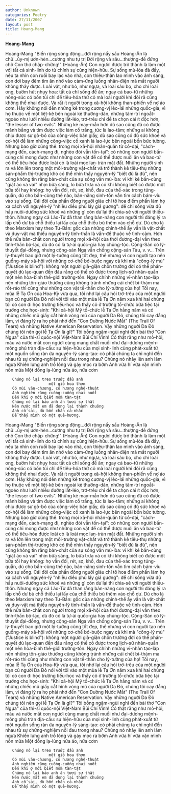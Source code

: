 ```yaml
---
author: Unknown
categories: Poetry
date: 27/11/2007
layout: post
title: Hoang-Mang
---
```


**Hoang-Mang**

Hoang-Mang
      "Biển rộng sóng động...đời rộng nẩy sầu
       Hoàng-Ân là chữ...ủy-mị ươn-hèn...cương nhu tự trị
       Đời rộng và sâu...thượng-đế đứng chờ
       Con thơ chập-chững!"
                                                 (Hoàng-Ân)
      Con người được trở thành là làm một với tất cả sinh-linh do từ chính sự cùng hiện-hữu.  Sự sống mù-lòa đà đẩy, nếu ta nhìn con ruồi bay lạc vào nhà, con thiêu-thân lao mình vào ánh sáng, con dơi bay đêm tìm ăn nhờ vào cảm-ứng luồng nhãn-điện mà mắt người không thấy được.  Loài vật, như bò, như ngựa, và loài sâu bọ, cho chí loài ong, bướm hút nhụy hoa: tất cả chỉ sống để ăn; ngay cả bao-tử những nông-súc có bốn túi chỉ để tiêu-hóa thứ cỏ mà loài người khi đói rã cũng không thể nhai được.  Và rất ít người trong xã-hội không than-phiền về nợ áo cơm.  Hãy không nói đến những kẻ trong cương-vị lèo-lái những quốc-gia, vì họ thuộc về một liệt-kê bên ngoài kẻ thường-dân, những tâm-trí ngoắt-ngoéo như lưỡi nhiều đường lắt-léo, trớ-trêu chỉ để ta chọn cái ít độc hơn, "the lesser of two evils".  Những kẻ may-mắn hơn dù sao cũng đã có được mảnh bằng và tìm được việc làm cổ trắng, tức là lao-tâm; những ai không chịu được sự gò-bó của công-việc bàn giấy, dù sao cũng có đủ sức khoẻ và cơ-hội để làm những công-việc cổ xanh là lao-lực bên ngoài bốn bức tường.  Nhưng bao giờ cũng thế: trong mọi xã-hội nhân-quần từ cổ-đại, "cách-mạng đến, cách-mạng đi, nghèo đói vẫn tồn-tại": có những con người bần-cùng chỉ mong được như những con vật để có thể được nuôi ăn và bao-tử có thể tiêu-hóa được loài cỏ là loài mọc lan-tràn mặt đất.  Những người sinh ra và lớn lên trong một môi-trường vật-chất và trở thành kẻ tiêu-thụ những sản-phẩm thị-trường khó có thể nhìn thấy nguyên-lý "biết đủ là đủ", nên cũng không tin rằng bản-chất của sự sống vẫn mù-lòa: vì khi kẻ bần-cùng "giật áo vá vai" nhịn bữa sáng, lo bữa trưa và có khi không biết có được một bữa tối hay không: họ vẫn đói, rét, sợ, khổ, đau của thể-xác trong túng-quẫn, dù cho bần-cùng thế nào, bản-năng sinh-tồn vẫn tìm cách bám-víu vào sự sống.  Cái đói của phần đông người giàu chỉ tô hoa điểm phấn làm họ xa cách với nguyên-lý "nhiễu điều phủ lấy giá gương": để chỉ sống vừa đủ hầu nuôi-dưỡng sức khoẻ và những gì còn dư lại thì chia-sẻ với người thiếu-thốn.  Nhưng ngay cả Lão-Tử đã than rằng bản-năng con người thì đáng lý ra lấp chỗ dư bù chỗ thiếu lại lấy của chỗ thiếu bù thêm vào chỗ dư.  Dù cho là theo Marxism hay theo Tư-Bản: gốc của những chính-thể ấy vẫn là vật-chất và duy-vật mà thiếu nguyên-lý tinh-thần là vấn-đề thuộc về tình-cảm.  Hơn thế nữa bản-chất con người trong mọi xã-hội của thời đương-đại vẫn theo tinh-thần bộ-lạc, dù đó có là tự-ái quốc-gia hay chủng-tộc.  Cộng-Sản có lý-thuyết đại-đồng, nhưng cộng-sản Nga vẫn chống cộng-sản Tàu, v. v...  Trên lý-thuyết bao giờ một lý-tưởng cũng tốt đẹp, thế nhưng vì con người tạo nên guồng-máy xã-hội với những cơ-chế bó-buộc ngay cả khi mà "công-lý mù" ("Justice is blind"): không một người già-giặn chốn trường đời có thể phán-quyết dù lạc-quan đến đâu rằng có thể có được trong lịch-sử nhân-quần một nền hòa-bình thế-giới trường-tồn.  Ngay chính những vĩ-nhân tạo-lập nên những tôn-giáo thường cũng không tránh những cái chết bi-thảm mà rốt-ráo thì cũng như những con vật tế-thần cho lý-tưởng của họ!
      Tối nay, mùa lễ Tạ Ơn của Hoa-Kỳ vừa qua, tôi nhớ lại câu hỏi trớ-trêu của một người bạn cũ người Da Đỏ nói với tôi vào một mùa lễ Tạ Ơn năm xưa khi hai chúng tôi có con đi học trường tiểu-học và thầy cô ở trường tổ-chức bữa tiệc tại trường cho học-sinh:  "Khi xã-hội Mỹ tổ-chức lễ Tạ Ơn hằng năm và có những chiếc mũ giấy cắt hình vòng mũ của người Da Đỏ, chúng tôi cay đắng lắm, vì đáng lý ra họ phải nhớ đến "Con Đường Nước Mắt" (The Trail Of Tears) và những Native American Reservation. Vậy những người Da Đỏ chúng tôi nên gọi lễ Tạ Ơn là gì?"  Tôi bỗng ngậm-ngùi nghĩ đến bài thơ "Con Ngựa" của thi-sĩ quốc-nội Việt-Nam Bùi Chí Vinh!  Có thật rằng như mồ-hôi, máu và nước mắt con người cùng mang chất muối như đại-dương mênh-mông phủ tràn địa-cầu: sự hiện-hữu của mọi sinh-linh cùng phát-xuất từ một nguồn sống ràn ứa nguyên-lý sáng-tạo: có phải chúng ta chỉ nghĩ đến nhau từ sự chứng-nghiệm nỗi đau trong nhau?
       Chúng nó nhảy lên anh làm ngựa
       Khiến lưng anh trổ lông và
                       gáy mọc ra bờm
       Anh vừa hí vừa vặn mình nôn mửa
       Một đống lạ-lùng nửa áo, nửa cơm
 
       Chúng nó lại treo trước đầu anh
                       một giỏ hoa thơm
       Có mùi văn-chương, có hương nghệ-thuật
       Anh nghiến răng cuống-cuồng nhai nuốt
       Đến khi ợ mới biết mồm tàn-tật
       Chúng nó lại bảo anh ăn tươi sự thật
       Nên nước mắt em đã đọng lại thành chuông
       Anh cố sải, dù bốn chân cà-nhắc
       Để thấy mình có một quê-hương.

Hoang-Mang
      "Biển rộng sóng động...đời rộng nẩy sầu
       Hoàng-Ân là chữ...ủy-mị ươn-hèn...cương nhu tự trị
       Đời rộng và sâu...thượng-đế đứng chờ
       Con thơ chập-chững!"
                                                 (Hoàng-Ân)
      Con người được trở thành là làm một với tất cả sinh-linh do từ chính sự cùng hiện-hữu.  Sự sống mù-lòa đà đẩy, nếu ta nhìn con ruồi bay lạc vào nhà, con thiêu-thân lao mình vào ánh sáng, con dơi bay đêm tìm ăn nhờ vào cảm-ứng luồng nhãn-điện mà mắt người không thấy được.  Loài vật, như bò, như ngựa, và loài sâu bọ, cho chí loài ong, bướm hút nhụy hoa: tất cả chỉ sống để ăn; ngay cả bao-tử những nông-súc có bốn túi chỉ để tiêu-hóa thứ cỏ mà loài người khi đói rã cũng không thể nhai được.  Và rất ít người trong xã-hội không than-phiền về nợ áo cơm.  Hãy không nói đến những kẻ trong cương-vị lèo-lái những quốc-gia, vì họ thuộc về một liệt-kê bên ngoài kẻ thường-dân, những tâm-trí ngoắt-ngoéo như lưỡi nhiều đường lắt-léo, trớ-trêu chỉ để ta chọn cái ít độc hơn, "the lesser of two evils".  Những kẻ may-mắn hơn dù sao cũng đã có được mảnh bằng và tìm được việc làm cổ trắng, tức là lao-tâm; những ai không chịu được sự gò-bó của công-việc bàn giấy, dù sao cũng có đủ sức khoẻ và cơ-hội để làm những công-việc cổ xanh là lao-lực bên ngoài bốn bức tường.  Nhưng bao giờ cũng thế: trong mọi xã-hội nhân-quần từ cổ-đại, "cách-mạng đến, cách-mạng đi, nghèo đói vẫn tồn-tại": có những con người bần-cùng chỉ mong được như những con vật để có thể được nuôi ăn và bao-tử có thể tiêu-hóa được loài cỏ là loài mọc lan-tràn mặt đất.  Những người sinh ra và lớn lên trong một môi-trường vật-chất và trở thành kẻ tiêu-thụ những sản-phẩm thị-trường khó có thể nhìn thấy nguyên-lý "biết đủ là đủ", nên cũng không tin rằng bản-chất của sự sống vẫn mù-lòa: vì khi kẻ bần-cùng "giật áo vá vai" nhịn bữa sáng, lo bữa trưa và có khi không biết có được một bữa tối hay không: họ vẫn đói, rét, sợ, khổ, đau của thể-xác trong túng-quẫn, dù cho bần-cùng thế nào, bản-năng sinh-tồn vẫn tìm cách bám-víu vào sự sống.  Cái đói của phần đông người giàu chỉ tô hoa điểm phấn làm họ xa cách với nguyên-lý "nhiễu điều phủ lấy giá gương": để chỉ sống vừa đủ hầu nuôi-dưỡng sức khoẻ và những gì còn dư lại thì chia-sẻ với người thiếu-thốn.  Nhưng ngay cả Lão-Tử đã than rằng bản-năng con người thì đáng lý ra lấp chỗ dư bù chỗ thiếu lại lấy của chỗ thiếu bù thêm vào chỗ dư.  Dù cho là theo Marxism hay theo Tư-Bản: gốc của những chính-thể ấy vẫn là vật-chất và duy-vật mà thiếu nguyên-lý tinh-thần là vấn-đề thuộc về tình-cảm.  Hơn thế nữa bản-chất con người trong mọi xã-hội của thời đương-đại vẫn theo tinh-thần bộ-lạc, dù đó có là tự-ái quốc-gia hay chủng-tộc.  Cộng-Sản có lý-thuyết đại-đồng, nhưng cộng-sản Nga vẫn chống cộng-sản Tàu, v. v...  Trên lý-thuyết bao giờ một lý-tưởng cũng tốt đẹp, thế nhưng vì con người tạo nên guồng-máy xã-hội với những cơ-chế bó-buộc ngay cả khi mà "công-lý mù" ("Justice is blind"): không một người già-giặn chốn trường đời có thể phán-quyết dù lạc-quan đến đâu rằng có thể có được trong lịch-sử nhân-quần một nền hòa-bình thế-giới trường-tồn.  Ngay chính những vĩ-nhân tạo-lập nên những tôn-giáo thường cũng không tránh những cái chết bi-thảm mà rốt-ráo thì cũng như những con vật tế-thần cho lý-tưởng của họ!
      Tối nay, mùa lễ Tạ Ơn của Hoa-Kỳ vừa qua, tôi nhớ lại câu hỏi trớ-trêu của một người bạn cũ người Da Đỏ nói với tôi vào một mùa lễ Tạ Ơn năm xưa khi hai chúng tôi có con đi học trường tiểu-học và thầy cô ở trường tổ-chức bữa tiệc tại trường cho học-sinh:  "Khi xã-hội Mỹ tổ-chức lễ Tạ Ơn hằng năm và có những chiếc mũ giấy cắt hình vòng mũ của người Da Đỏ, chúng tôi cay đắng lắm, vì đáng lý ra họ phải nhớ đến "Con Đường Nước Mắt" (The Trail Of Tears) và những Native American Reservation. Vậy những người Da Đỏ chúng tôi nên gọi lễ Tạ Ơn là gì?"  Tôi bỗng ngậm-ngùi nghĩ đến bài thơ "Con Ngựa" của thi-sĩ quốc-nội Việt-Nam Bùi Chí Vinh!  Có thật rằng như mồ-hôi, máu và nước mắt con người cùng mang chất muối như đại-dương mênh-mông phủ tràn địa-cầu: sự hiện-hữu của mọi sinh-linh cùng phát-xuất từ một nguồn sống ràn ứa nguyên-lý sáng-tạo: có phải chúng ta chỉ nghĩ đến nhau từ sự chứng-nghiệm nỗi đau trong nhau?
       Chúng nó nhảy lên anh làm ngựa
       Khiến lưng anh trổ lông và
                       gáy mọc ra bờm
       Anh vừa hí vừa vặn mình nôn mửa
       Một đống lạ-lùng nửa áo, nửa cơm
 
       Chúng nó lại treo trước đầu anh
                       một giỏ hoa thơm
       Có mùi văn-chương, có hương nghệ-thuật
       Anh nghiến răng cuống-cuồng nhai nuốt
       Đến khi ợ mới biết mồm tàn-tật
       Chúng nó lại bảo anh ăn tươi sự thật
       Nên nước mắt em đã đọng lại thành chuông
       Anh cố sải, dù bốn chân cà-nhắc
       Để thấy mình có một quê-hương.
